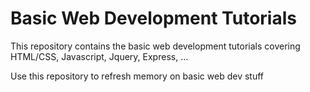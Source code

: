 # Basic Web Development Tutorials

This repository contains the basic web development tutorials covering HTML/CSS, Javascript, Jquery, Express, ...

Use this repository to refresh memory on basic web dev stuff
